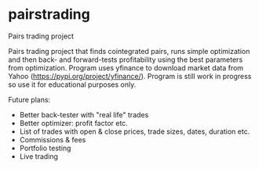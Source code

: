 # pairstrading
Pairs trading project

Pairs trading project that finds cointegrated pairs, runs simple optimization and then back- and forward-tests profitability using the best parameters from optimization. Program uses yfinance to download market data from Yahoo (https://pypi.org/project/yfinance/).
Program is still work in progress so use it for educational purposes only.

Future plans:
- Better back-tester with "real life" trades
- Better optimizer: profit factor etc.
- List of trades with open & close prices, trade sizes, dates, duration etc.
- Commissions & fees
- Portfolio testing
- Live trading
